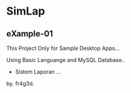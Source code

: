 # SimLap
eXample-01
----------------
This Project Only for Sample Desktop Apps...

Using Basic Languange and MySQL Database..

- Sistem Laporan ...

by. fr4g3d.
